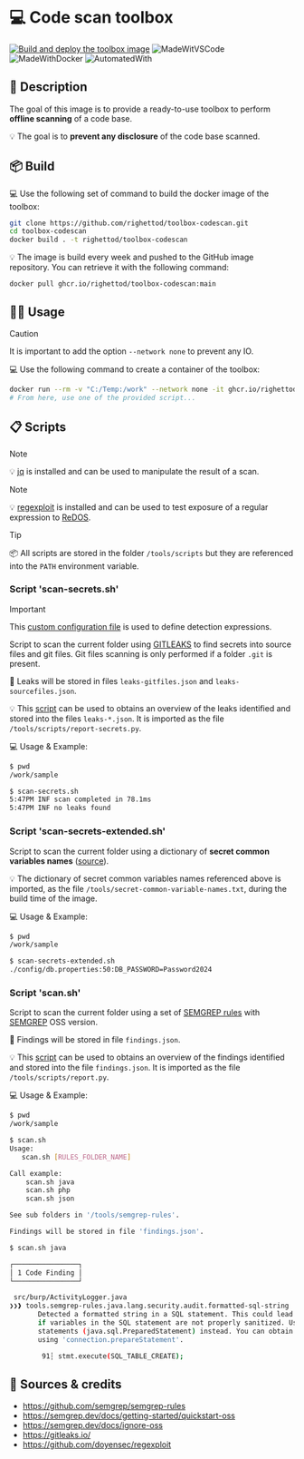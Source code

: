 # 💻 Code scan toolbox

[![Build and deploy the toolbox image](https://github.com/righettod/toolbox-codescan/actions/workflows/build_docker_image.yml/badge.svg?branch=main)](https://github.com/righettod/toolbox-codescan/actions/workflows/build_docker_image.yml) ![MadeWitVSCode](https://img.shields.io/static/v1?label=Made%20with&message=VisualStudio%20Code&color=blue&?style=for-the-badge&logo=visualstudio) ![MadeWithDocker](https://img.shields.io/static/v1?label=Made%20with&message=Docker&color=blue&?style=for-the-badge&logo=docker) ![AutomatedWith](https://img.shields.io/static/v1?label=Automated%20with&message=GitHub%20Actions&color=blue&?style=for-the-badge&logo=github)

## 🎯 Description

The goal of this image is to provide a ready-to-use toolbox to perform **offline scanning** of a code base.

💡 The goal is to **prevent any disclosure** of the code base scanned.

## 📦 Build

💻 Use the following set of command to build the docker image of the toolbox:

```bash
git clone https://github.com/righettod/toolbox-codescan.git
cd toolbox-codescan
docker build . -t righettod/toolbox-codescan
```

💡 The image is build every week and pushed to the GitHub image repository. You can retrieve it with the following command:

`docker pull ghcr.io/righettod/toolbox-codescan:main`

## 👨‍💻 Usage

>[!CAUTION]
> It is important to add the option `--network none` to prevent any IO.

💻 Use the following command to create a container of the toolbox:

```bash
docker run --rm -v "C:/Temp:/work" --network none -it ghcr.io/righettod/toolbox-codescan:main
# From here, use one of the provided script...
```

## 📋 Scripts

> [!NOTE]
> 💡 [jq](https://jqlang.github.io/jq/) is installed and can be used to manipulate the result of a scan.

> [!NOTE]
> 💡 [regexploit](https://github.com/doyensec/regexploit) is installed and can be used to test exposure of a regular expression to [ReDOS](https://owasp.org/www-community/attacks/Regular_expression_Denial_of_Service_-_ReDoS).

> [!TIP]
> 📦 All scripts are stored in the folder `/tools/scripts` but they are referenced into the `PATH` environment variable.

### Script 'scan-secrets.sh'

> [!IMPORTANT]
> This [custom configuration file](https://github.com/righettod/toolbox-pentest-web/blob/master/templates/gitleaks-custom-config.toml) is used to define detection expressions.

Script to scan the current folder using [GITLEAKS](https://github.com/gitleaks/gitleaks) to find secrets into source files and git files. Git files scanning is only performed if a folder `.git` is present.

🐜 Leaks will be stored in files `leaks-gitfiles.json` and `leaks-sourcefiles.json`.

💡 This [script](https://github.com/righettod/toolbox-pentest-web/blob/master/scripts/generate-report-gitleaks.py) can be used to obtains an overview of the leaks identified and stored into the files `leaks-*.json`. It is imported as the file `/tools/scripts/report-secrets.py`. 

💻 Usage & Example:

```bash
$ pwd
/work/sample

$ scan-secrets.sh
5:47PM INF scan completed in 78.1ms
5:47PM INF no leaks found
```

### Script 'scan-secrets-extended.sh'

Script to scan the current folder using a dictionary of **secret common variables names** ([source](https://gist.githubusercontent.com/EdOverflow/8bd2faad513626c413b8fc6e9d955669/raw/06a0ef0fd83920d513c65767aae258ecf8382bdf/gistfile1.txt)).

💡 The dictionary of secret common variables names referenced above is imported, as the file `/tools/secret-common-variable-names.txt`, during the build time of the image.

💻 Usage & Example:

```bash
$ pwd
/work/sample

$ scan-secrets-extended.sh
./config/db.properties:50:DB_PASSWORD=Password2024
```

### Script 'scan.sh'

Script to scan the current folder using a set of [SEMGREP rules](https://github.com/semgrep/semgrep-rules) with [SEMGREP](https://semgrep.dev/) OSS version.

🐜 Findings will be stored in file `findings.json`.

💡 This [script](https://github.com/righettod/toolbox-pentest-web/blob/master/scripts/generate-report-semgrep.py) can be used to obtains an overview of the findings identified and stored into the file `findings.json`. It is imported as the file `/tools/scripts/report.py`. 

💻 Usage & Example:

```bash
$ pwd
/work/sample

$ scan.sh
Usage:
   scan.sh [RULES_FOLDER_NAME]

Call example:
    scan.sh java
    scan.sh php
    scan.sh json

See sub folders in '/tools/semgrep-rules'.

Findings will be stored in file 'findings.json'.

$ scan.sh java

┌────────────────┐
│ 1 Code Finding │
└────────────────┘

 src/burp/ActivityLogger.java
❯❯❱ tools.semgrep-rules.java.lang.security.audit.formatted-sql-string
       Detected a formatted string in a SQL statement. This could lead to SQL injection
       if variables in the SQL statement are not properly sanitized. Use a prepared
       statements (java.sql.PreparedStatement) instead. You can obtain a PreparedStatement
       using 'connection.prepareStatement'.

        91┆ stmt.execute(SQL_TABLE_CREATE);
```

## 🤝 Sources & credits

* <https://github.com/semgrep/semgrep-rules>
* <https://semgrep.dev/docs/getting-started/quickstart-oss>
* <https://semgrep.dev/docs/ignore-oss>
* <https://gitleaks.io/>
* <https://github.com/doyensec/regexploit>
